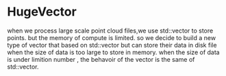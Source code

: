 # HugeVector
when we process large scale point cloud files,we use std::vector to store points. but the memory of compute is limited. so we decide to build
a new type of vector that based on std::vector but can store their data in disk file when the size of data is too large to store in memory.
when the size of data is under limition number , the behavoir of the vector is the same of std::vector.
